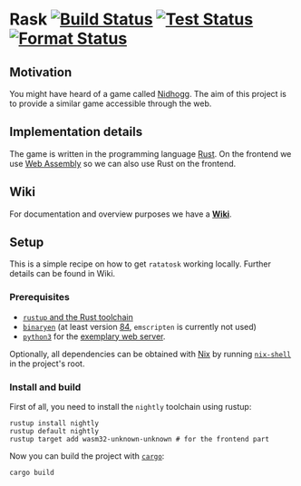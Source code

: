 # Rask [![Build Status](https://jenkins.kobert.dev/buildStatus/icon?job=Ratatosk)](https://jenkins.kobert.dev/job/Ratatosk/) [![Test Status](https://jenkins.kobert.dev/buildStatus/icon?job=Test&subject=tests)](https://jenkins.kobert.dev/job/Test/) [![Format Status](https://jenkins.kobert.dev/buildStatus/icon?job=Format&subject=format)](https://jenkins.kobert.dev/job/Format/) 

## Motivation

You might have heard of a game called [Nidhogg](https://github.com/TrueDoctor/ratatosk/wiki/Nidhogg). The aim of this
project is to provide a similar game accessible through the web.

## Implementation details

The game is written in the programming language [Rust](https://doc.rust-lang.org/book/). On the frontend we use [Web Assembly](https://developer.mozilla.org/en-US/docs/WebAssembly) so we can also use Rust on the frontend.

## Wiki

For documentation and overview purposes we have a
**[Wiki](https://github.com/TrueDoctor/ratatosk/wiki)**.

## Setup

This is a simple recipe on how to get `ratatosk` working locally. Further details can be
found in Wiki.

### Prerequisites

* [`rustup` and the Rust toolchain](https://rustup.rs/)
* [`binaryen`](https://github.com/WebAssembly/binaryen) (at least version [84](https://github.com/WebAssembly/binaryen/releases/tag/version_84), `emscripten` is currently not used)
* [`python3`](https://www.python.org/) for the [exemplary web server](https://github.com/TrueDoctor/ratatosk/wiki/Frontend#installation).

Optionally, all dependencies can be obtained with [Nix](https://nixos.org/nix/) by running
[`nix-shell`](https://nixos.org/nixos/nix-pills/developing-with-nix-shell.html) in the project's root.

### Install and build

First of all, you need to install the `nightly` toolchain using rustup:

```
rustup install nightly
rustup default nightly
rustup target add wasm32-unknown-unknown # for the frontend part
```

Now you can build the project with [`cargo`](https://doc.rust-lang.org/cargo/):

```
cargo build
```
